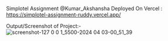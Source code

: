 Simplotel Assignment
@Kumar_Akshansha
Deployed On Vercel : https://simplotel-assignment-ruddy.vercel.app/

Output/Screenshot of Project:-![screenshot-127 0 0 1_5500-2024 04 03-00_51_39](https://github.com/akshansha9/Simplotel-Assignment/assets/144467309/a638c736-522d-4987-aa38-a6c415dfb4c2)
